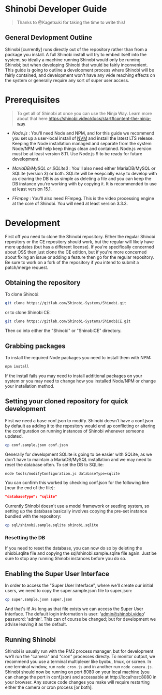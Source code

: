 Shinobi Developer Guide
=======================

>Thanks to @Kagetsuki for taking the time to write this!

General Devlopment Outline
--------------------------
Shinobi [currently] runs directly out of the repository rather than from a package you install.
A full Shinobi install will try to embed itself into the system, so ideally a machine running
Shinobi would only be running Shinobi; but when developing Shinobi that would be fairly
inconvenient. This guide is going to outline a development process where Shinobi will be fairly
contained, and development won't have any wide reaching effects on the system or generally require
any sort of super user access.  

Prerequisites
=============

> To get all of Shinobi at once you can use the Ninja Way. Learn more about that here
https://shinobi.video/docs/start#content-the-ninja-way

- *Node.js* :
You'll need Node and NPM, and for this guide we recommend you set up a user-local install of
[NVM](https://github.com/creationix/nvm) and install the latest LTS release. Keeping the Node
installation managed and separate from the system Node/NPM will help keep things clean and
contained. Node.js version must be at least version 8.11. Use Node.js 9 to be ready for
future development.

- *MariaDB/MySQL or SQLite3* :
You'll also need either MariaDB/MySQL or SQLite (version 3) or both. SQLite will be esepcially
easy to develop with as clearing the DB is as simple as deleting a file and you can keep the DB
instance you're working with by copying it. It is recommended to use at least version 15.1.

- *FFmpeg* :
You'll also need FFmpeg. This is the video processing engine at the core of Shinobi. You will
need at least version 3.3.3.

Development
===========
First off you need to clone the Shinobi repository. Either the regular Shinobi repository or the
CE repository should work, but the regular will likely have more updates (but has a different
license). If you're specifically concerned about OSS then just clone the CE edition, but if
you're more concerned about fixing an issue or adding a feature then go for the regular
repository. Be sure to work on a fork of the repository if you intend to submit a patch/merge
request.

Obtaining the repository
------------------------
To clone Shinobi:
```sh
git clone https://gitlab.com/Shinobi-Systems/Shinobi.git
```

or to clone Shinobi CE:
```sh
git clone https://gitlab.com/Shinobi-Systems/ShinobiCE.git
```
Then cd into either the "Shinobi" or "ShinobiCE" directory.

Grabbing packages
-----------------
To install the required Node packages you need to install them with NPM:
```sh
npm install
```
If the install fails you may need to install additional packages on your system or you may need
to change how you installed Node/NPM or change your installation method.

Setting your cloned repository for quick development
----------------------------------------------------
First we need a base conf.json to modify. Shinobi doesn't have a conf.json by default as
adding it to the repository would end up conflicting or altering the configuration on running
instances of Shinobi whenever someone updated.
```sh
cp conf.sample.json conf.json
```
Generally for development SQLite is going to be easier with SQLite, as we don't have to maintain
a MariaDB/MySQL installation and we may need to reset the database often. To set the DB to SQLite:
```sh
node tools/modifyConfiguration.js databaseType=sqlite
```
You can confirm this worked by checking conf.json for the following line
\[near the end of the file\]:
```json
"databaseType": "sqlite"
```

Currently Shinobi doesn't use a model framework or seeding system, so setting up the database
basically involves copying the pre-set instance bundled with the repository:
```sh
cp sql/shinobi.sample.sqlite shinobi.sqlite
```

### Resetting the DB
If you need to reset the database, you can now do so by deleting the shiobi.sqlite file and
copying the sql/shinobi.sample.sqlite file again. Just be sure to stop any running Shinobi
instances before you do so.

Enabling the Super User Interface
---------------------------------
In order to access the "Super User Interface", where we'll create our initial users, we need to
copy the super.sample.json file to super.json:
```sh
cp super.sample.json super.json
```
And that's it! As long as that file exists we can access the Super User Interface. The default
login information is user: 'admin@shinobi.video' password: 'admin'. This can of course be changed;
but for development we advise leaving it as the default.

Running Shinobi
---------------
Shinobi is usually run with the PM2 process manager, but for development we'll run the "camera"
and "cron" processes directy. To monitor output, we recommend you use a terminal multiplexer like
byobu, tmux, or screen. In one terminal window, run ```node cron.js``` and in another run
```node camera.js```. Shinobi should now be running on port 8080 on your local machine (you can
change the port in conf.json) and accessable at http://localhost:8080 in your browser. Any source
code changes you make will require restarting either the camera or cron process [or both].

